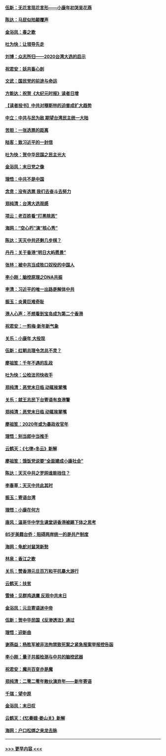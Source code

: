 #### [伍新：无花言现花言形——小康年初哭吴花燕](../pages/nsc993/n11800044.md?t=01181001) 
#### [陈达：马屁似拍颠覆声](../pages/nsc993/n11800010.md?t=01181001) 
#### [金浴凤：春之歌](../pages/nsc993/n11797687.md?t=01181001) 
#### [吐为快：让领导先走](../pages/nsc993/n11797512.md?t=01181001) 
#### [刘博：众志所归——2020台湾大选的启示](../pages/nsc993/n11796878.md?t=01181001) 
#### [祝君安：妖共畜心剖](../pages/nsc993/n11794273.md?t=01181001) 
#### [文武：国民党的前途与命运](../pages/nsc993/n11794198.md?t=01181001) 
#### [方能达：祝贺《大纪元时报》读者日增](../pages/nsc993/n11793807.md?t=01181001) 
#### [【读者投书】中共对穆斯林的迫害成扩大趋势](../pages/nsc993/n11791371.md?t=01181001) 
#### [中立：中共与民为敌 期望台湾民主统一大陆](../pages/nsc993/n11790392.md?t=01181001) 
#### [苦胆：一张选票的距离](../pages/nsc993/n11788914.md?t=01181001) 
#### [陆客：致习近平的一封信](../pages/nsc993/n11788867.md?t=01181001) 
#### [吐为快：贺中华民国之民主光大](../pages/nsc993/n11788618.md?t=01181001) 
#### [金浴凤：末日党之像](../pages/nsc993/n11787475.md?t=01181001) 
#### [理悟：中共不是中国](../pages/nsc993/n11787463.md?t=01181001) 
#### [念贲：没有选票  我们去奋斗去努力](../pages/nsc993/n11787398.md?t=01181001) 
#### [郑纯清：台湾大选观感](../pages/nsc993/n11786210.md?t=01181001) 
#### [项云：老百姓看“打黑除恶”](../pages/nsc993/n11785398.md?t=01181001) 
#### [海网：“空心朽”演“核心秀”](../pages/nsc993/n11783874.md?t=01181001) 
#### [陈达：天灭中共还剩几步棋？](../pages/nsc993/n11783719.md?t=01181001) 
#### [丹丹：关于香港“明日大屿愿景”](../pages/nsc993/n11783273.md?t=01181001) 
#### [张林：被中共当成牲口奴役的中国人](../pages/nsc993/n11782397.md?t=01181001) 
#### [李小刚：脑控原理之DNA共振](../pages/nsc993/n11780962.md?t=01181001) 
#### [李清：习近平的唯一出路是解体中共](../pages/nsc993/n11780866.md?t=01181001) 
#### [振玉：炎黄巨难奇耻](../pages/nsc993/n11779632.md?t=01181001) 
#### [港人心声：不想看到宝岛成为第二个香港](../pages/nsc993/n11778817.md?t=01181001) 
#### [祝君安：一剪梅‧新年新气象](../pages/nsc993/n11776340.md?t=01181001) 
#### [关乐：小康年 大役现](../pages/nsc993/n11774213.md?t=01181001) 
#### [伍新：红朝总理令怎总不灵？](../pages/nsc993/n11770813.md?t=01181001) 
#### [廖祖笙：千年不遇的乱政](../pages/nsc993/n11770373.md?t=01181001) 
#### [吐为快：公检法司快收手](../pages/nsc993/n11770359.md?t=01181001) 
#### [郑纯清：恶党末日临 动辄挨掌嘴](../pages/nsc993/n11769912.md?t=01181001) 
#### [关乐：就王志民下台寄语有良港警](../pages/nsc993/n11769903.md?t=01181001) 
#### [郑纯清：恶党末日临 动辄挨掌嘴](../pages/nsc993/n11769356.md?t=01181001) 
#### [廖祖笙：2020年或为暴政收官年](../pages/nsc993/n11768216.md?t=01181001) 
#### [理悟：别当郎中当推手](../pages/nsc993/n11768243.md?t=01181001) 
#### [云鹤天：《七律▪冬云》新解](../pages/nsc993/n11768204.md?t=01181001) 
#### [廖祖笙：饿饭党说要“全面建成小康社会”](../pages/nsc993/n11767482.md?t=01181001) 
#### [陈达：天灭中共之罗网谁能挡住？](../pages/nsc993/n11767465.md?t=01181001) 
#### [李春草：天灭中共此其时](../pages/nsc993/n11767452.md?t=01181001) 
#### [振玉：寄语台湾](../pages/nsc993/n11767432.md?t=01181001) 
#### [理悟：小康在何方](../pages/nsc993/n11767394.md?t=01181001) 
#### [唐风：温哥华中学生课堂讲香港被踢下体之思考](../pages/nsc993/n11766848.md?t=01181001) 
#### [85岁美籍台侨：阻碍两岸统一的是共产制度](../pages/nsc993/n11765043.md?t=01181001) 
#### [海网：龟蛇对鼠哭新愁](../pages/nsc993/n11764895.md?t=01181001) 
#### [林泉：香江之歌](../pages/nsc993/n11764415.md?t=01181001) 
#### [关乐：赞香港元旦百万和平抗暴大游行](../pages/nsc993/n11764382.md?t=01181001) 
#### [云鹤天：扶贫](../pages/nsc993/n11764245.md?t=01181001) 
#### [雪绮：见群鸡退鹰  反观中共末日](../pages/nsc993/n11762112.md?t=01181001) 
#### [金浴凤：元旦寄语迷中帝](../pages/nsc993/n11761788.md?t=01181001) 
#### [伍新：贺中华民国《反渗透法》通过](../pages/nsc993/n11761994.md?t=01181001) 
#### [理悟：迎新曲](../pages/nsc993/n11761152.md?t=01181001) 
#### [谢燕益：杨胜军被非法拘禁致死案之紧急报案举报控告函](../pages/nsc993/n11756134.md?t=01181001) 
#### [李小刚：量子共振检测与中共的脑控武器](../pages/nsc993/n11754518.md?t=01181001) 
#### [祝君安：魔共百变亦是魔](../pages/nsc993/n11754469.md?t=01181001) 
#### [郑纯清：二零二零年散伙演弃年——新年寄语](../pages/nsc993/n11754195.md?t=01181001) 
#### [千瑞：望中原](../pages/nsc993/n11754159.md?t=01181001) 
#### [金浴凤：末日叹](../pages/nsc993/n11752359.md?t=01181001) 
#### [云鹤天：《忆秦娥‧娄山关》新解](../pages/nsc993/n11752348.md?t=01181001) 
#### [海网：户口松绑之来龙去脉](../pages/nsc993/n11752328.md?t=01181001) 

----
#### [ >>> 更早内容 <<< ](../indexes/nsc993-earlier.md)
